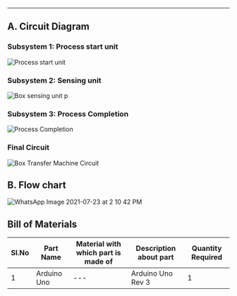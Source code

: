
***

## A. Circuit Diagram

### Subsystem 1: Process start unit

![Process start unit](https://user-images.githubusercontent.com/83761389/126751444-062ded81-1cdf-4ca4-8555-edf136fffb69.png)

### Subsystem 2: Sensing unit

![Box sensing unit p](https://user-images.githubusercontent.com/83761389/126750515-f70dd324-c969-4d60-8380-d4ed1abea20d.png)

### Subsystem 3: Process Completion

![Process Completion ](https://user-images.githubusercontent.com/83761389/126751869-a00d7580-2a38-4b55-8ac9-c1657fa8bb18.png)

### Final Circuit

![Box Transfer Machine Circuit](https://user-images.githubusercontent.com/83761389/126751986-2e610a31-811c-4864-8e48-73c9c5fae75d.png)



## B. Flow chart

![WhatsApp Image 2021-07-23 at 2 10 42 PM](https://user-images.githubusercontent.com/83761389/126758433-5c9da867-9329-4eeb-8c5e-ff2204c34f59.jpeg)

## Bill of Materials
|Sl.No|Part Name|Material with which part is made of|Description about part|Quantity Required|
|-----|---------|-----------------------------------|----------------------|-----------------|
|1|Arduino Uno|   ---   |Arduino Uno Rev 3|1|
    